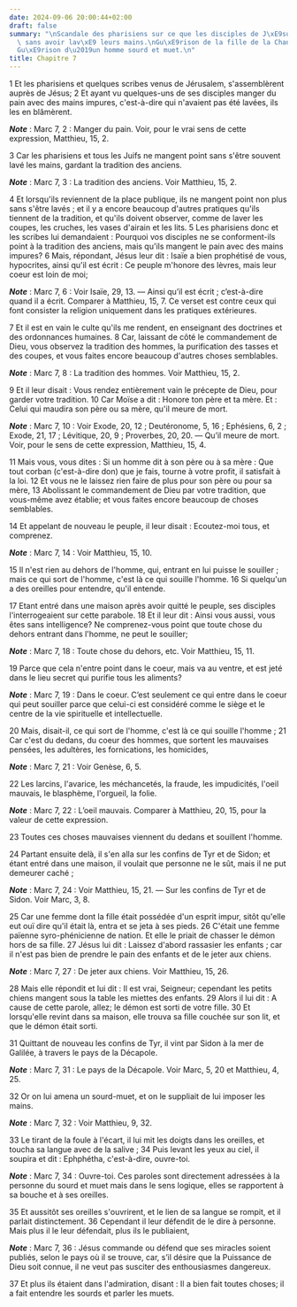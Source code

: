 ```yaml
---
date: 2024-09-06 20:00:44+02:00
draft: false
summary: "\nScandale des pharisiens sur ce que les disciples de J\xE9sus mangeaient\
  \ sans avoir lav\xE9 leurs mains.\nGu\xE9rison de la fille de la Chanan\xE9enne.\n\
  Gu\xE9rison d\u2019un homme sourd et muet.\n"
title: Chapitre 7
---
```





1 Et les pharisiens et quelques scribes venus de Jérusalem, s'assemblèrent auprès de Jésus; 2 Et ayant vu quelques-uns de ses disciples manger du pain avec des mains impures, c'est-à-dire qui n'avaient pas été lavées, ils les en blâmèrent.

***Note*** :  Marc 7, 2 : Manger du pain. Voir, pour le vrai sens de cette expression, Matthieu, 15, 2.

3 Car les pharisiens et tous les Juifs ne mangent point sans s'être souvent lavé les mains, gardant la tradition des anciens.

***Note*** :  Marc 7, 3 : La tradition des anciens. Voir Matthieu, 15, 2.

4 Et lorsqu'ils reviennent de la place publique, ils ne mangent point non plus sans s'être lavés ; et il y a encore beaucoup d'autres pratiques qu'ils tiennent de la tradition, et qu'ils doivent observer, comme de laver les coupes, les cruches, les vases d'airain et les lits. 5 Les pharisiens donc et les scribes lui demandaient : Pourquoi vos disciples ne se conforment-ils point à la tradition des anciens, mais qu'ils mangent le pain avec des mains impures? 6 Mais, répondant, Jésus leur dit : Isaïe a bien prophétisé de vous, hypocrites, ainsi qu'il est écrit : Ce peuple m'honore des lèvres, mais leur coeur est loin de moi;

***Note*** :  Marc 7, 6 : Voir Isaïe, 29, 13. ― Ainsi qu’il est écrit ; c’est-à-dire quand il a écrit. Comparer à Matthieu, 15, 7. Ce verset est contre ceux qui font consister la religion uniquement dans les pratiques extérieures.

7 Et il est en vain le culte qu'ils me rendent, en enseignant des doctrines et des ordonnances humaines. 8 Car, laissant de côté le commandement de Dieu, vous observez la tradition des hommes, la purification des tasses et des coupes, et vous faites encore beaucoup d'autres choses semblables.

***Note*** :  Marc 7, 8 : La tradition des hommes. Voir Matthieu, 15, 2.

9 Et il leur disait : Vous rendez entièrement vain le précepte de Dieu, pour garder votre tradition. 10 Car Moïse a dit : Honore ton père et ta mère. Et : Celui qui maudira son père ou sa mère, qu'il meure de mort.

***Note*** :  Marc 7, 10 : Voir Exode, 20, 12 ; Deutéronome, 5, 16 ; Ephésiens, 6, 2 ; Exode, 21, 17 ; Lévitique, 20, 9 ; Proverbes, 20, 20. ― Qu’il meure de mort. Voir, pour le sens de cette expression, Matthieu, 15, 4.

11 Mais vous, vous dites : Si un homme dit à son père ou à sa mère : Que tout corban (c'est-à-dire don) que je fais, tourne à votre profit, il satisfait à la loi. 12 Et vous ne le laissez rien faire de plus pour son père ou pour sa mère, 13 Abolissant le commandement de Dieu par votre tradition, que vous-même avez établie; et vous faites encore beaucoup de choses semblables.


14 Et appelant de nouveau le peuple, il leur disait : Ecoutez-moi tous, et comprenez.

***Note*** :  Marc 7, 14 : Voir Matthieu, 15, 10.

15 Il n'est rien au dehors de l'homme, qui, entrant en lui puisse le souiller ; mais ce qui sort de l'homme, c'est là ce qui souille l'homme. 16 Si quelqu'un a des oreilles pour entendre, qu'il entende.


17 Etant entré dans une maison après avoir quitté le peuple, ses disciples l'interrogeaient sur cette parabole. 18 Et il leur dit : Ainsi vous aussi, vous êtes sans intelligence? Ne comprenez-vous point que toute chose du dehors entrant dans l'homme, ne peut le souiller;

***Note*** :  Marc 7, 18 : Toute chose du dehors, etc. Voir Matthieu, 15, 11.

19 Parce que cela n'entre point dans le coeur, mais va au ventre, et est jeté dans le lieu secret qui purifie tous les aliments?

***Note*** :  Marc 7, 19 : Dans le coeur. C’est seulement ce qui entre dans le coeur qui peut souiller parce que celui-ci est considéré comme le siège et le centre de la vie spirituelle et intellectuelle.

20 Mais, disait-il, ce qui sort de l'homme, c'est là ce qui souille l'homme ; 21 Car c'est du dedans, du coeur des hommes, que sortent les mauvaises pensées, les adultères, les fornications, les homicides,

***Note*** :  Marc 7, 21 : Voir Genèse, 6, 5.

22 Les larcins, l'avarice, les méchancetés, la fraude, les impudicités, l'oeil mauvais, le blasphème, l'orgueil, la folie.

***Note*** :  Marc 7, 22 : L’oeil mauvais. Comparer à Matthieu, 20, 15, pour la valeur de cette expression.

23 Toutes ces choses mauvaises viennent du dedans et souillent l'homme.


24 Partant ensuite delà, il s'en alla sur les confins de Tyr et de Sidon; et étant entré dans une maison, il voulait que personne ne le sût, mais il ne put demeurer caché ;

***Note*** :  Marc 7, 24 : Voir Matthieu, 15, 21. ― Sur les confins de Tyr et de Sidon. Voir Marc, 3, 8.

25 Car une femme dont la fille était possédée d'un esprit impur, sitôt qu'elle eut ouï dire qu'il était là, entra et se jeta à ses pieds. 26 C'était une femme païenne syro-phénicienne de nation. Et elle le priait de chasser le démon hors de sa fille. 27 Jésus lui dit : Laissez d'abord rassasier les enfants ; car il n'est pas bien de prendre le pain des enfants et de le jeter aux chiens.

***Note*** :  Marc 7, 27 : De jeter aux chiens. Voir Matthieu, 15, 26.

28 Mais elle répondit et lui dit : Il est vrai, Seigneur; cependant les petits chiens mangent sous la table les miettes des enfants. 29 Alors il lui dit : A cause de cette parole, allez; le démon est sorti de votre fille. 30 Et lorsqu'elle revint dans sa maison, elle trouva sa fille couchée sur son lit, et que le démon était sorti.


31 Quittant de nouveau les confins de Tyr, il vint par Sidon à la mer de Galilée, à travers le pays de la Décapole.

***Note*** :  Marc 7, 31 : Le pays de la Décapole. Voir Marc, 5, 20 et Matthieu, 4, 25.

32 Or on lui amena un sourd-muet, et on le suppliait de lui imposer les mains.

***Note*** :  Marc 7, 32 : Voir Matthieu, 9, 32.

33 Le tirant de la foule à l'écart, il lui mit les doigts dans les oreilles, et toucha sa langue avec de la salive ; 34 Puis levant les yeux au ciel, il soupira et dit : Ephphétha, c'est-à-dire, ouvre-toi.

***Note*** :  Marc 7, 34 : Ouvre-toi. Ces paroles sont directement adressées à la personne du sourd et muet mais dans le sens logique, elles se rapportent à sa bouche et à ses oreilles.

35 Et aussitôt ses oreilles s'ouvrirent, et le lien de sa langue se rompit, et il parlait distinctement. 36 Cependant il leur défendit de le dire à personne. Mais plus il le leur défendait, plus ils le publiaient,

***Note*** :  Marc 7, 36 : Jésus commande ou défend que ses miracles soient publiés, selon le pays où il se trouve, car, s’il désire que la Puissance de Dieu soit connue, il ne veut pas susciter des enthousiasmes dangereux.

37 Et plus ils étaient dans l'admiration, disant : Il a bien fait toutes choses; il a fait entendre les sourds et parler les muets.

